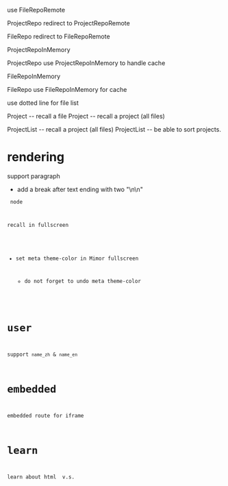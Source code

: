 use FileRepoRemote

ProjectRepo redirect to ProjectRepoRemote

FileRepo redirect to FileRepoRemote

ProjectRepoInMemory

ProjectRepo use ProjectRepoInMemory to handle cache

FileRepoInMemory

FileRepo use FileRepoInMemory for cache

use dotted line for file list

Project -- recall a file
Project -- recall a project (all files)

ProjectList -- recall a project (all files)
ProjectList -- be able to sort projects.

# rendering

support paragraph

- add a break after text ending with two "\n\n"

<code> node

recall in fullscreen

- set meta theme-color in Mimor fullscreen

  - do not forget to undo meta theme-color

# user

support `name_zh` & `name_en`

# embedded

embedded route for iframe

# learn

learn about html <span> v.s. <div>
